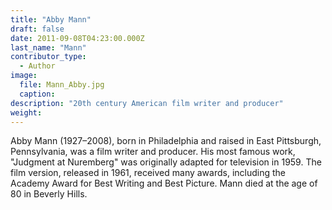 ```yaml
---
title: "Abby Mann"
draft: false
date: 2011-09-08T04:23:00.000Z
last_name: "Mann"
contributor_type:
  - Author
image:
  file: Mann_Abby.jpg
  caption:
description: "20th century American film writer and producer"
weight:
---
```


Abby Mann (1927–2008), born in Philadelphia and raised in East Pittsburgh, Pennsylvania, was a film writer and producer. His most famous work, "Judgment at Nuremberg" was originally adapted for television in 1959. The film version, released in 1961, received many awards, including the Academy Award for Best Writing and Best Picture. Mann died at the age of 80 in Beverly Hills.
